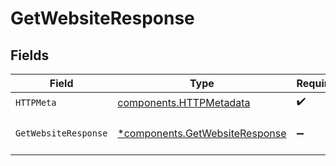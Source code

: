 # GetWebsiteResponse


## Fields

| Field                                                                           | Type                                                                            | Required                                                                        | Description                                                                     |
| ------------------------------------------------------------------------------- | ------------------------------------------------------------------------------- | ------------------------------------------------------------------------------- | ------------------------------------------------------------------------------- |
| `HTTPMeta`                                                                      | [components.HTTPMetadata](../../models/components/httpmetadata.md)              | :heavy_check_mark:                                                              | N/A                                                                             |
| `GetWebsiteResponse`                                                            | [*components.GetWebsiteResponse](../../models/components/getwebsiteresponse.md) | :heavy_minus_sign:                                                              | The request has succeeded.                                                      |